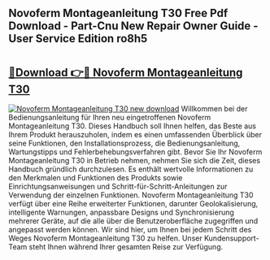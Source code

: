 ## Novoferm Montageanleitung T30 Free Pdf Download - Part-Cnu New Repair Owner Guide - User Service Edition ro8h5

# <h2><a href="http://df8rye.blite.top/?on=Novoferm+Montageanleitung+T30">🔗Download 👉🔴 Novoferm Montageanleitung T30</a></h2>

[![Novoferm Montageanleitung T30 new download](https://i.imgur.com/lujVjoI.png)](http://df8rye.blite.top/?on=Novoferm+Montageanleitung+T30)
Willkommen bei der Bedienungsanleitung für Ihren neu eingetroffenen Novoferm Montageanleitung T30. Dieses Handbuch soll Ihnen helfen, das Beste aus Ihrem Produkt herauszuholen, indem es einen umfassenden Überblick über seine Funktionen, den Installationsprozess, die Bedienungsanleitung, Wartungstipps und Fehlerbehebungsverfahren gibt. Bevor Sie Ihr Novoferm Montageanleitung T30 in Betrieb nehmen, nehmen Sie sich die Zeit, dieses Handbuch gründlich durchzulesen. Es enthält wertvolle Informationen zu den Merkmalen und Funktionen des Produkts sowie Einrichtungsanweisungen und Schritt-für-Schritt-Anleitungen zur Verwendung der einzelnen Funktionen. Novoferm Montageanleitung T30 verfügt über eine Reihe erweiterter Funktionen, darunter Geolokalisierung, intelligente Warnungen, anpassbare Designs und Synchronisierung mehrerer Geräte, auf die alle über die Benutzeroberfläche zugegriffen und angepasst werden können. Wir sind hier, um Ihnen bei jedem Schritt des Weges Novoferm Montageanleitung T30 zu helfen. Unser Kundensupport-Team steht Ihnen während Ihrer gesamten Reise zur Verfügung.
